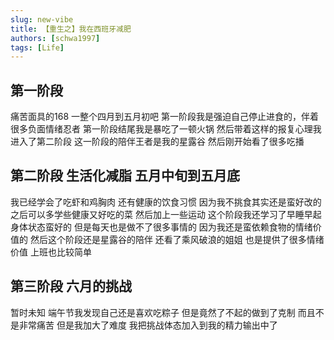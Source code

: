 ```yaml
---
slug: new-vibe
title: 【重生之】我在西班牙减肥
authors: [schwa1997]
tags: [Life]
---
```



## 第一阶段
痛苦面具的168 一整个四月到五月初吧
第一阶段我是强迫自己停止进食的，伴着很多负面情绪忍者
第一阶段结尾我是暴吃了一顿火锅 
然后带着这样的报复心理我进入了第二阶段
这一阶段的陪伴王者是我的星露谷
然后刚开始看了很多吃播
## 第二阶段 生活化减脂 五月中旬到五月底
我已经学会了吃虾和鸡胸肉 还有健康的饮食习惯
因为我不挑食其实还是蛮好改的 之后可以多学些健康又好吃的菜
然后加上一些运动
这个阶段我还学习了早睡早起
身体状态蛮好的 但是每天也是做不了很多事情的 因为我还是蛮依赖食物的情绪价值的
然后这个阶段还是星露谷的陪伴 还看了乘风破浪的姐姐 也是提供了很多情绪价值
上班也比较简单

## 第三阶段 六月的挑战 
暂时未知 端午节我发现自己还是喜欢吃粽子 但是竟然了不起的做到了克制 而且不是非常痛苦
但是我加大了难度 我把挑战体态加入到我的精力输出中了
